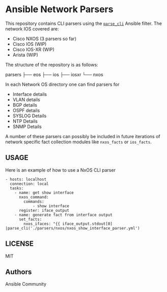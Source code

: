 # Ansible Network Parsers


This repository contains CLI parsers using the [``parse_cli``](http://docs.ansible.com/ansible/latest/playbooks_filters.html#network-cli-filters) Ansible filter. The network IOS covered are:

* Cisco NXOS (3 parsers so far)
* Cisco IOS (WIP)
* Cisco IOS-XR (WIP)
* Arista (WIP)


The structure of the repository is as follows:

parsers
├── eos
├── ios
├── iosxr
└── nxos

In each Network OS directory one can find parsers for

* Interface details
* VLAN details
* BGP details
* OSPF details
* SYSLOG Details
* NTP Details
* SNMP Details

A number of these parsers can possibly be included in future iterations of network specific fact collection modules like
`` nxos_facts `` or ``ios_facts``.

## USAGE

Here is an example of how to use a NxOS CLI parser

```
- hosts: localhost
  connection: local
  tasks:
    - name: get show interface
      nxos_command:
        commands:
            - show interface
      register: iface_output
    - name: generate fact from interface output
      set_facts:
        nxos_ifaces: "{{ iface_output.stdout[0] |parse_cli('./parsers/nxos/nxos_show_interface_parser.yml')
```

## LICENSE

MIT


## Authors

Ansible Community
